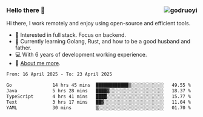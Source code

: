 ### Hello there 👋 <img align="right" src="https://github-readme-stats.vercel.app/api?username=godruoyi&show_icons=true" alt="godruoyi" />

Hi there, I work remotely and enjoy using open-source and efficient tools.

- 🔭 Interested in full stack. Focus on backend.
- 🌱 Currently learning Golang, Rust, and how to be a good husband and father.
- 💻 With 6 years of development working experience.
- 👒 [About me more](https://godruoyi.com/posts/about-godruoyi).



<!--START_SECTION:waka-->

```txt
From: 16 April 2025 - To: 23 April 2025

Go               14 hrs 45 mins  ████████████▒░░░░░░░░░░░░   49.55 %
Java             5 hrs 28 mins   ████▓░░░░░░░░░░░░░░░░░░░░   18.37 %
TypeScript       4 hrs 41 mins   ████░░░░░░░░░░░░░░░░░░░░░   15.77 %
Text             3 hrs 17 mins   ██▓░░░░░░░░░░░░░░░░░░░░░░   11.04 %
YAML             30 mins         ▒░░░░░░░░░░░░░░░░░░░░░░░░   01.70 %
```

<!--END_SECTION:waka-->

